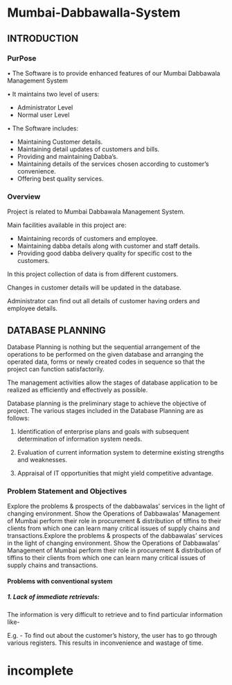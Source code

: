 # Mumbai-Dabbawalla-System
## INTRODUCTION
### PurPose

• The Software is to provide enhanced features of our Mumbai Dabbawala Management System

• It maintains two level of users:
  - Administrator Level
  - Normal user Level
  
• The Software includes:
  - Maintaining Customer details.
  - Maintaining detail updates of customers and bills.
  - Providing and maintaining Dabba’s.
  - Maintaining details of the services chosen according to customer’s convenience.
  - Offering best quality services.
  
### Overview
Project is related to Mumbai Dabbawala Management System.

Main facilities available in this project are:
  - Maintaining records of customers and employee.
  - Maintaining dabba details along with customer and staff details.
  - Providing good  dabba delivery quality for specific cost to the customers.
  
In this project collection of data is from different customers.

Changes in customer details will be updated in the database.

Administrator can find out all details of customer having orders and employee details.
## DATABASE PLANNING

Database Planning is nothing but the sequential arrangement of the operations to be performed on the given database and arranging the operated data, forms or newly created codes in sequence so that the project can function satisfactorily.

The management activities allow the stages of database application to be realized as efficiently and effectively as possible.

Database planning is the preliminary stage to achieve the objective of project. The various stages included in the Database Planning are as follows:
1.	Identification of enterprise plans and goals with subsequent determination of information system needs.

2.	Evaluation of current information system to determine existing strengths and weaknesses.

3.	Appraisal of IT opportunities that might yield competitive advantage.

### Problem Statement and Objectives

Explore the problems & prospects of the dabbawalas’ services in the light of changing environment. Show the Operations of Dabbawalas’ Management of Mumbai perform their role in procurement & distribution of tiffins to their clients from which one can learn many critical issues of supply chains and transactions.Explore the problems & prospects of the dabbawalas’ services in the light of changing environment. Show the Operations of Dabbawalas’ Management of Mumbai perform their role in procurement & distribution of tiffins to their clients from which one can learn many critical issues of supply chains and transactions.

#### Problems with conventional system

##### 1. Lack of immediate retrievals:

The information is very difficult to retrieve and to find particular information like- 

E.g. - To find out about the customer’s history, the user has to go through various registers. This results in inconvenience and wastage of time.

# incomplete
